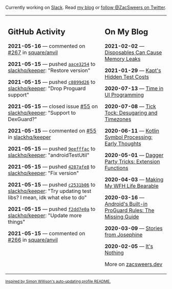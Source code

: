 Currently working on [Slack](https://slack.com/). Read [my blog](https://zacsweers.dev/) or [follow @ZacSweers on Twitter](https://twitter.com/ZacSweers).

<table><tr><td valign="top" width="60%">

## GitHub Activity
<!-- githubActivity starts -->
**2021-05-16** — commented on [#267](https://github.com/square/anvil/pull/267#issuecomment-841851716) in [square/anvil](https://api.github.com/repos/square/anvil)

**2021-05-15** — pushed [`aace3254`](https://github.com/slackhq/keeper/commit/aace3254e67bd5ac8cec38c1a92a152ee0d4bb88) to [slackhq/keeper](https://api.github.com/repos/slackhq/keeper): "Restore version"

**2021-05-15** — pushed [`c8899d26`](https://github.com/slackhq/keeper/commit/c8899d268d1695550d3c1895c8504656b944c79c) to [slackhq/keeper](https://api.github.com/repos/slackhq/keeper): "Drop Proguard support"

**2021-05-15** — closed issue [#55](https://api.github.com/repos/slackhq/keeper/issues/55) on [slackhq/keeper](https://api.github.com/repos/slackhq/keeper): "Support to DexGuard?"

**2021-05-15** — commented on [#55](https://github.com/slackhq/keeper/issues/55#issuecomment-841698057) in [slackhq/keeper](https://api.github.com/repos/slackhq/keeper)

**2021-05-15** — pushed [`9eefffac`](https://github.com/slackhq/keeper/commit/9eefffacb1805438e21a6e71e5e21e508f03980e) to [slackhq/keeper](https://api.github.com/repos/slackhq/keeper): "androidTestUtil"

**2021-05-15** — pushed [`4287afe8`](https://github.com/slackhq/keeper/commit/4287afe801fb83b9b494c0239816dd6044d2e4a7) to [slackhq/keeper](https://api.github.com/repos/slackhq/keeper): "Fix version"

**2021-05-15** — pushed [`c2531b06`](https://github.com/slackhq/keeper/commit/c2531b06c13bb1cfa1b036ce49a1d05c8fed6bb0) to [slackhq/keeper](https://api.github.com/repos/slackhq/keeper): "Try updating test libs? I mean, idk what else to do"

**2021-05-15** — pushed [`f2dd7e0a`](https://github.com/slackhq/keeper/commit/f2dd7e0a0fddc23c9083eb20a0cadce397157154) to [slackhq/keeper](https://api.github.com/repos/slackhq/keeper): "Update more things"

**2021-05-15** — commented on [#266](https://github.com/square/anvil/pull/266#issuecomment-841608601) in [square/anvil](https://api.github.com/repos/square/anvil)
<!-- githubActivity ends -->
</td><td valign="top" width="40%">

## On My Blog
<!-- blog starts -->
**2021-02-02** — [Disposables Can Cause Memory Leaks](https://www.zacsweers.dev/disposables-can-cause-memory-leaks/)

**2021-01-29** — [Kapt's Hidden Test Costs](https://www.zacsweers.dev/kapts-hidden-test-costs/)

**2020-07-13** — [Time in UI Programming](https://www.zacsweers.dev/time-in-ui/)

**2020-07-08** — [Tick Tock: Desugaring and Timezones](https://www.zacsweers.dev/ticktock-desugaring-timezones/)

**2020-06-11** — [Kotlin Symbol Processing: Early Thoughts](https://www.zacsweers.dev/kotlin-symbol-processor-early-thoughts/)

**2020-05-01** — [Dagger Party Tricks: Extension Functions](https://www.zacsweers.dev/dagger-party-tricks-extension-functions/)

**2020-04-03** — [Making My WFH Life Bearable](https://www.zacsweers.dev/making-wfh-life-bearable/)

**2020-03-16** — [Android's Built-in ProGuard Rules: The Missing Guide](https://www.zacsweers.dev/android-proguard-rules/)

**2020-03-09** — [Stories from Josephine](https://www.zacsweers.dev/stories-from-josephine/)

**2020-02-05** — [It's Nothing](https://www.zacsweers.dev/its-nothing/)
<!-- blog ends -->
More on [zacsweers.dev](https://zacsweers.dev/)
</td></tr></table>

<sub><a href="https://simonwillison.net/2020/Jul/10/self-updating-profile-readme/">Inspired by Simon Willison's auto-updating profile README.</a></sub>